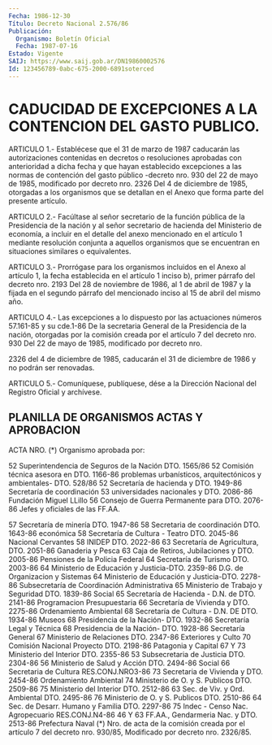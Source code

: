 ```yaml
---
Fecha: 1986-12-30
Título: Decreto Nacional 2.576/86
Publicación:
  Organismo: Boletín Oficial
  Fecha: 1987-07-16
Estado: Vigente
SAIJ: https://www.saij.gob.ar/DN19860002576
Id: 123456789-0abc-675-2000-6891soterced
---
```

# CADUCIDAD DE EXCEPCIONES A LA CONTENCION DEL GASTO PUBLICO.

<a id="1"></a>
ARTICULO 1.- Establécese que el 31 de marzo de 1987 caducarán las autorizaciones contenidas en decretos o resoluciones aprobadas con anterioridad a dicha fecha y que hayan establecido excepciones a las normas de contención del gasto público -decreto nro. 930 del 22 de mayo de 1985, modificado por decreto nro. 2326 Del 4 de diciembre de 1985, otorgadas a los organismos que se detallan en el Anexo que forma parte del presente artículo.

<a id="2"></a>
ARTICULO 2.- Facúltase al señor secretario de la función pública de la Presidencia de la nación y al señor secretario de hacienda del Ministerio de economía, a incluir en el detalle del anexo mencionado en el artículo 1 mediante resolución conjunta a aquellos organismos que se encuentran en situaciones similares o equivalentes.

<a id="3"></a>
ARTICULO 3.- Prorrógase para los organismos incluidos en el Anexo al artículo 1, la fecha establecida en el artículo 1 inciso b), primer párrafo del decreto nro. 2193 Del 28 de noviembre de 1986, al 1 de abril de 1987 y la fijada en el segundo párrafo del mencionado inciso al 15 de abril del mismo año.

<a id="4"></a>
ARTICULO 4.- Las excepciones a lo dispuesto por las actuaciones números 57.161-85 y su cde.1-86 De la secretaria General de la Presidencia de la nación, otorgadas por la comisión creada por el artículo 7 del decreto nro. 930 Del 22 de mayo de 1985, modificado por decreto nro.

2326 del 4 de diciembre de 1985, caducarán el 31 de diciembre de 1986 y no podrán ser renovadas.

<a id="5"></a>
ARTICULO 5.- Comuníquese, publíquese, dése a la Dirección Nacional del Registro Oficial y archívese.

## PLANILLA DE ORGANISMOS ACTAS Y APROBACION

<a id="1"></a>
ACTA NRO. (*) Organismo aprobada por:

52            Superintendencia de Seguros de la              Nación                             DTO. 1565/86 52            Comisión técnica asesora en        DTO. 1166-86              problemas urbanísticos,              arquitectónicos y ambientales-     DTO. 528/86 52            Secretaría de hacienda y           DTO. 1949-86              Secretaría de coordinación 53            universidades nacionales y         DTO. 2086-86              Fundación Miguel LLillo 56            Consejo de Guerra Permanente para  DTO. 2076-86              Jefes y oficiales de las FF.AA.

57            Secretaría de minería              DTO. 1947-86 58            Secretaria de coordinación         DTO. 1643-86              económica 58            Secretaría de Cultura - Teatro     DTO. 2045-86              Nacional Cervantes 58            INIDEP                             DTO. 2022-86 63            Secretaría de Agricultura,         DTO. 2051-86              Ganaderia y Pesca 63            Caja de Retiros, Jubilaciones y    DTO. 2005-86              Pensiones de la Policia Federal 64            Secretaría de Turismo              DTO. 2003-86 64            Ministerio de Educación y Justicia-DTO. 2359-86              D.G. de Organizacion y Sistemas 64            Ministerio de Educación y Justicia-DTO. 2278-86              Subsecretaría de Coordinación              Administrativa 65            Ministerio de Trabajo y Seguridad  DTO. 1839-86              Social 65            Secretaría de Hacienda - D.N. de   DTO. 2141-86              Programacion Presupuestaria 66            Secretaría de Vivienda y           DTO. 2275-86              Ordenamiento Ambiental 68            Secretaría de Cultura - D.N. DE    DTO. 1934-86              Museos 68            Presidencia de la Nación-          DTO. 1932-86              Secretaría Legal y Técnica 68            Presidencia de la Nación-          DTO. 1928-86              Secretaría General 67            Ministerio de Relaciones           DTO. 2347-86              Exteriores y Culto 70            Comisión Nacional Proyecto         DTO. 2198-86              Patagonia y Capital 67 Y 73       Ministerio del Interior            DTO. 2355-86 53            Subsecretaria de Justicia          DTO. 2304-86 56            Ministerio de Salud y Acción       DTO. 2494-86              Social 66            Secretaria de Cultura              RES.CONJ.NRO3-86 73            Secretaria de Vivienda y           DTO. 2454-86              Ordenamiento Ambiental 74            Ministerio de O. y S. Publicos     DTO. 2509-86 75            Ministerio del Interior            DTO. 2512-86 63            Sec. de Viv. y Ord. Ambiental      DTO. 2495-86 76            Ministerio de O. y S. Publicos     DTO. 2510-86 64            Sec. de Desarr. Humano y Familia   DTO. 2297-86 75            Indec - Censo Nac. Agropecuario    RES.CONJ.N4-86 46 Y 63  FF.AA., Gendarmeria Nac. y              DTO. 2513-86              Prefectura Naval (*) Nro. de acta de la comisión creada por el artículo 7 del decreto nro. 930/85, Modificado por decreto nro. 2326/85.